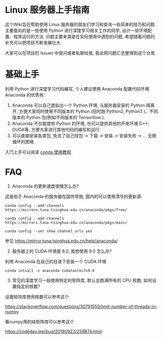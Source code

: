 # Linux 服务器上手指南
这个Wiki旨在帮助使用 Linux 服务器的朋友们学习和查询一些简单的技巧和问题.
主要面向的是一些使用 Python 进行深度学习相关工作的同学, 设计一些环境配置、程序运行的方法.
问题主要来源是在实际使用中遇到的问题, 希望随着问题的补充可以把项目不断发展壮大.

大家可以在项目的 Issues 中提问或者私聊给我, 我会把问题汇总整理到这个仓库.

# 基础上手
利用 Python 进行深度学习代码编写, 个人建议使用 Anaconda 配置代码环境. 
Anaconda 的优势有:
1. Anaconda 可以自己虚拟出一个 Python 环境, 与服务器安装的 Python 隔离开, 方便大家同时使用不同版本的 Python (同时跑 Python2, Python3 )、不同版本的 Python 包(例如不同版本的 Tensorflow ).
2. Anaconda 不仅能提供 Python 的环境, 也可以提供其他的开发环境 G++, CUDA等, 方便大家进行其他代码的编写和运行.
3. 可以直接安装各类包, 免去了自己找包 -> 下载 -> 安装 -> 安装失败 -> ... 无限循环的困境.

入门上手可以阅读 [conda 使用教程](https://conda.io/docs/user-guide/getting-started.html).

# FAQ
1. Anaconda 的更新速度很慢怎么办? 
 
  这是由于 Anaconda 的服务器在国外导致, 国内的可以使用清华的更新源.

  `conda config --add channels https://mirrors.tuna.tsinghua.edu.cn/anaconda/pkgs/free/`

  `conda config --add channels https://mirrors.tuna.tsinghua.edu.cn/anaconda/pkgs/main/`

  `conda config --set show_channel_urls yes`

  参见 https://mirror.tuna.tsinghua.edu.cn/help/anaconda/


2. 服务器上的 CUDA 环境是 8.0, 我想使用 9.0 怎么办?

  利用 Anaconda 在自己的目录下安装一个 CUDA 环境

  `conda intsall -c anaconda cudatoolkit=9.0`
  
  
3. 常见的深度学习一般使用特定的矩阵库, 默认会跑满所有的 CPU 核数, 如何设置指定的核数?

  设置矩阵库使用核数可以参考这个

  https://stackoverflow.com/questions/30791550/limit-number-of-threads-in-numpy

  看numpy用的啥矩阵库可以参考这个
  
  https://codeday.me/bug/20180923/259874.html
